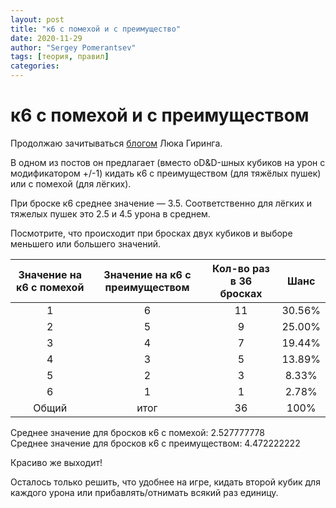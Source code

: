 ```yaml
---
layout: post
title: "к6 c помехой и с преимущество"
date: 2020-11-29
author: "Sergey Pomerantsev"
tags: [теория, правил]
categories:
---
```


# к6 c помехой и с преимуществом

Продолжаю зачитываться [блогом](lukegearing.blot.im/) Люка Гиринга.

В одном из постов он предлагает (вместо oD&D-шных кубиков на урон с модификатором +/-1) кидать к6 с преимуществом (для тяжёлых пушек) или с помехой (для лёгких).

При броске к6 среднее значение — 3.5. Соответственно для лёгких и тяжелых пушек это 2.5 и 4.5 урона в среднем.

Посмотрите, что происходит при бросках двух кубиков и выборе меньшего или большего значений.

| Значение на к6 с помехой | Значение на к6 с преимуществом | Кол-во раз в 36 бросках | Шанс |
|:--:|:--:|:--:|:--:|
| 1 | 6 | 11 | 30.56% |
| 2 | 5 | 9 | 25.00% |
| 3 | 4 | 7 | 19.44% |
| 4 | 3 | 5 | 13.89% |
| 5 | 2 | 3 | 8.33% |
| 6 | 1 | 1 | 2.78% |
| Общий | итог | 36 | 100% |

Среднее значение для бросков к6 с помехой: 2.527777778  
Среднее значение для бросков к6 с преимуществом: 4.472222222

Красиво же выходит!

Осталось только решить, что удобнее на игре, кидать второй кубик для каждого урона или прибавлять/отнимать всякий раз единицу.
